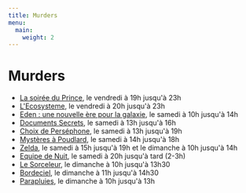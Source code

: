 ```yaml
---
title: Murders
menu:
  main:
    weight: 2
---
```


# Murders
  - [La soirée du Prince](prince), le vendredi à 19h jusqu'à 23h
  - [L'Ecosysteme](ecosysteme), le vendredi à 20h jusqu'à 23h
  - [Eden : une nouvelle ère pour la galaxie](eden), le samedi à 10h jusqu'à 14h
  - [Documents Secrets](documents-secrets), le samedi à 13h jusqu'à 16h
  - [Choix de Perséphone](choix-de-persephone), le samedi à 13h jusqu'à 19h
  - [Mystères à Poudlard](poudlard), le samedi à 14h jusqu'à 18h
  - [Zelda](zelda), le samedi à 15h jusqu'à 19h et le dimanche à 10h jusqu'à 14h
  - [Equipe de Nuit](equipe-de-nuit), le samedi à 20h jusqu'à tard (2-3h)
  - [Le Sorceleur](sorceleur), le dimanche à 10h jusqu'à 13h30
  - [Bordeciel](bordeciel), le dimanche à 11h jusqu'à 14h30
  - [Parapluies](parapluies), le dimanche à 10h jusqu'à 13h